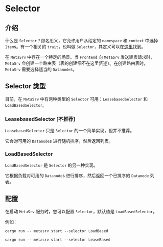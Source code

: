 # Selector

## 介绍

什么是 `Selector`？顾名思义，它允许用户从给定的 `namespace` 和 `context` 中选择 `Item`s。有一个相关的 `trait`，也叫做 `Selector`，其定义可以在[这里][0]找到。

[0]: https://github.com/GreptimeTeam/greptimedb/blob/develop/src/meta-srv/src/selector.rs

在 `MetaSrv` 中存在一个特定的场景。当 `Frontend` 向 `MetaSrv` 发送建表请求时，`MetaSrv` 会创建一个路由表（表的创建细不在这里赘述）。在创建路由表时，`MetaSrv` 需要选择适当的 `Datanode`s。

## Selector 类型

目前，在 `MetaSrv` 中有两种类型的 `Selector` 可用：`LeasebasedSelector` 和 `LoadBasedSelector`。

### LeasebasedSelector [不推荐]

`LeasebasedSelector` 只是 `Selector` 的一个简单实现，但并不推荐。

它会对可用的 `Datanode`s 进行随机排序，然后返回列表。

### LoadBasedSelector

`LoadBasedSelector` 是 `Selector` 的另一种实现。

它根据负载对可用的 `Datanode`s 进行排序，然后返回一个已排序的 `Datanode` 列表。

## 配置

在启动 `MetaSrv` 服务时，您可以配置 `Selector`，默认值是 `LoadBasedSelector`。

例如：

```shell
cargo run -- metasrv start --selector LoadBased
```

```shell
cargo run -- metasrv start --selector LeaseBased
```
